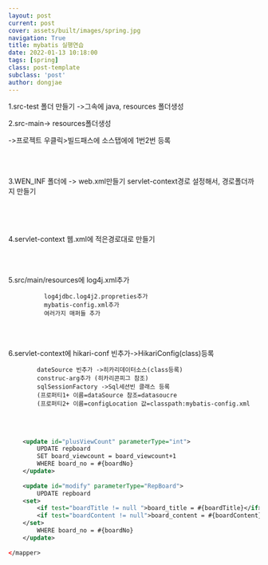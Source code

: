 ```yaml
---
layout: post
current: post
cover: assets/built/images/spring.jpg
navigation: True
title: mybatis 실행연습 
date: 2022-01-13 10:18:00
tags: [spring]
class: post-template
subclass: 'post'
author: dongjae 
---
```



1.src-test 폴더 만들기 ->그속에 java, resources 폴더생성


2.src-main-> resources폴더생성 

->프로젝트 우클릭>빌드패스에 소스탭에에 1번2번 등록

<br>
<br>

3.WEN_INF 폴더에 -> web.xml만들기
servlet-context경로 설정해서, 경로폴더까지 만들기
~~~xml

~~~
<br>
<br>

4.servlet-context 웹.xml에 적은경로대로 만들기

<br>
<br>

5.src/main/resources에 log4j.xml추가

		      log4jdbc.log4j2.propreties추가
		      mybatis-config.xml추가
		      여러가지 매퍼들 추가

<br>
<br>

6.servlet-context에 hikari-conf 빈추가->HikariConfig(class)등록

		    dateSource 빈추가 ->히카리데이터소스(class등록)
			construc-arg추가 (히카리콘피그 참조)
		    sqlSessionFactory ->Sql세션빈 클래스 등록
			(프로퍼티1+ 이름=dataSource 참조=datasoucre
			(프로퍼티2+ 이름=configLocation 값=classpath:mybatis-config.xml



<br>
<br>





~~~xml
	<update id="plusViewCount" parameterType="int">
        UPDATE repboard
        SET board_viewcount = board_viewcount+1
        WHERE board_no = #{boardNo}
	</update>
	
	<update id="modify" parameterType="RepBoard">
        UPDATE repboard
	<set>
		<if test="boardTitle != null ">board_title = #{boardTitle}</if>
		<if test="boardContent != null">board_content = #{boardContent}</if>
	</set>
        WHERE board_no = #{boardNo}
	</update>
	
</mapper>
~~~
